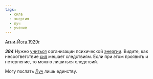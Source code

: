 ```yaml
---
tags:
  - сила
  - энергия
  - луч
  - учение
---
```


[Агни-Йога 1929г](/agni/1929)

___384___
Нужно [учиться](/tag/#учение) организации психической [энергии](/tag/#энергия). Видите, как несоответствие [сил](/tag/#сила) мешает следствиям. Если при этом проявить и нетерпение, то можно лишиться следствий.   

Могу послать [Луч](/tag/#луч) лишь единству.
